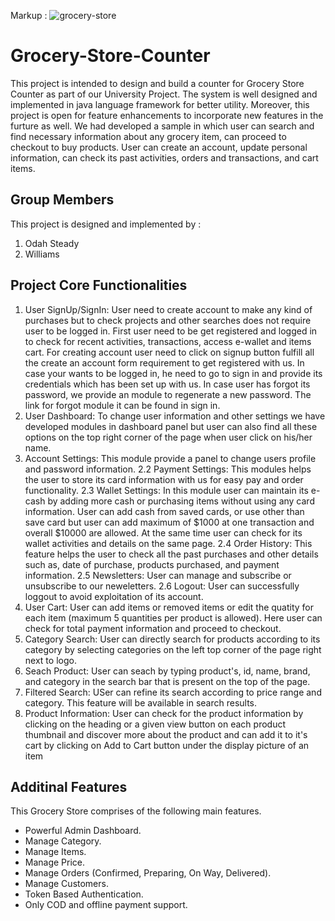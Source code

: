 Markup : ![grocery-store](https://www.google.com/url?sa=i&url=https%3A%2F%2Fwww.vectorstock.com%2Froyalty-free-vector%2Flogo-for-grocery-store-vector-21609822&psig=AOvVaw3ijqj8f0qTp7pC_BgkYHcZ&ust=1650096331107000&source=images&cd=vfe&ved=0CAkQjRxqFwoTCICe497YlfcCFQAAAAAdAAAAABAD)

# Grocery-Store-Counter
This project is intended to design and build a counter for Grocery Store Counter as part of our University Project. The system is well designed and implemented in java language framework for better utility. Moreover, this project is open for feature enhancements to incorporate new features in the furture as well. We had developed a sample in which user can search and find necessary information about any grocery item, can proceed to checkout to buy products. User can create an account, update personal information, can check its past activities, orders and transactions, and cart items.


## Group Members
  This project is designed and implemented by : 
  1. Odah Steady
  2. Williams

## Project Core Functionalities
  1. User SignUp/SignIn: User need to create account to make any kind of purchases but to check projects and other searches does not require user to be logged in. First user need to be get registered and logged in to check for recent activities, transactions, access e-wallet and items cart. For creating account user need to click on signup button fulfill all the create an account form requirement to get registered with us. In case your wants to be logged in, he need to go to sign in and provide its credentials which has been set up with us. In case user has forgot its password, we provide an module to regenerate a new password. The link for forgot module it can be found in sign in.
  2. User Dashboard: To change user information and other settings we have developed modules in dashboard panel but user can also find all these options on the top right corner of the page when user click on his/her name.
  3. Account Settings: This module provide a panel to change users profile and password information. 2.2 Payment Settings: This modules helps the user to store its card information with us for easy pay and order functionality. 2.3 Wallet Settings: In this module user can maintain its e-cash by adding more cash or purchasing items without using any card information. User can add cash from saved cards, or use other than save card but user can add maximum of $1000 at one transaction and overall $10000 are allowed. At the same time user can check for its wallet activities and details on the same page. 2.4 Order History: This feature helps the user to check all the past purchases and other details such as, date of purchase, products purchased, and payment information. 2.5 Newsletters: User can manage and subscribe or unsubscribe to our neweletters. 2.6 Logout: User can successfully loggout to avoid exploitation of its account.
  4. User Cart: User can add items or removed items or edit the quatity for each item (maximum 5 quantities per product is allowed). Here user can check for total payment information and proceed to checkout.
  5. Category Search: User can directly search for products according to its category by selecting categories on the left top corner of the page right next to logo.
  6. Seach Product: User can seach by typing product's, id, name, brand, and category in the search bar that is present on the top of the page.
  7. Filtered Search: USer can refine its search according to price range and category. This feature will be available in search results.
  8. Product Information: User can check for the product information by clicking on the heading or a given view button on each product thumbnail and discover more about the product and can add it to it's cart by clicking on Add to Cart button under the display picture of an item





## Additinal Features
  This Grocery Store comprises of the following main features.
  * Powerful Admin Dashboard.
  * Manage Category.
  * Manage Items.
  * Manage Price.
  * Manage Orders (Confirmed, Preparing, On Way, Delivered).
  * Manage Customers.
  * Token Based Authentication.
  * Only COD and offline payment support.
  

